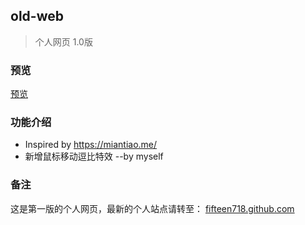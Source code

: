 ## old-web
> 个人网页 1.0版

### 预览
[预览](https://fifteen718.github.io/old-web/)

### 功能介绍
* Inspired by https://miantiao.me/
* 新增鼠标移动逗比特效 --by myself

### 备注
这是第一版的个人网页，最新的个人站点请转至：
[fifteen718.github.com](https://github.com/fifteen718/fifteen718.github.com)
